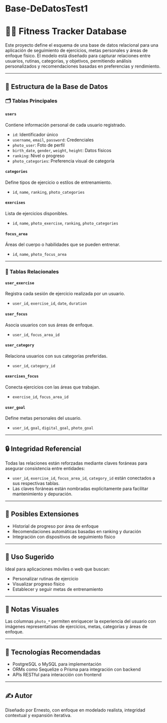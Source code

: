 # Base-DeDatosTest1
# 🏋️‍♂️ Fitness Tracker Database

Este proyecto define el esquema de una base de datos relacional para una aplicación de seguimiento de ejercicios, metas personales y áreas de enfoque físico. El modelo está diseñado para capturar relaciones entre usuarios, rutinas, categorías, y objetivos, permitiendo análisis personalizados y recomendaciones basadas en preferencias y rendimiento.

---

## 📐 Estructura de la Base de Datos

### 🗂️ Tablas Principales

#### `users`
Contiene información personal de cada usuario registrado.
- `id`: Identificador único
- `username`, `email`, `password`: Credenciales
- `photo_user`: Foto de perfil
- `birth_date`, `gender`, `weight`, `height`: Datos físicos
- `ranking`: Nivel o progreso
- `photo_categories`: Preferencia visual de categoría

#### `categories`
Define tipos de ejercicio o estilos de entrenamiento.
- `id`, `name`, `ranking`, `photo_categories`

#### `exercises`
Lista de ejercicios disponibles.
- `id`, `name`, `photo_exercise`, `ranking`, `photo_categories`

#### `focus_area`
Áreas del cuerpo o habilidades que se pueden entrenar.
- `id`, `name`, `photo_focus_area`

---

### 🔗 Tablas Relacionales

#### `user_exercise`
Registra cada sesión de ejercicio realizada por un usuario.
- `user_id`, `exercise_id`, `date`, `duration`

#### `user_focus`
Asocia usuarios con sus áreas de enfoque.
- `user_id`, `focus_area_id`

#### `user_category`
Relaciona usuarios con sus categorías preferidas.
- `user_id`, `category_id`

#### `exercises_focus`
Conecta ejercicios con las áreas que trabajan.
- `exercise_id`, `focus_area_id`

#### `user_goal`
Define metas personales del usuario.
- `user_id`, `goal`, `digital_goal`, `photo_goal`

---

## 🔒 Integridad Referencial

Todas las relaciones están reforzadas mediante claves foráneas para asegurar consistencia entre entidades:
- `user_id`, `exercise_id`, `focus_area_id`, `category_id` están conectados a sus respectivas tablas.
- Las claves foráneas están nombradas explícitamente para facilitar mantenimiento y depuración.

---

## 🚀 Posibles Extensiones

- Historial de progreso por área de enfoque
- Recomendaciones automáticas basadas en ranking y duración
- Integración con dispositivos de seguimiento físico

---

## 🧠 Uso Sugerido

Ideal para aplicaciones móviles o web que buscan:
- Personalizar rutinas de ejercicio
- Visualizar progreso físico
- Establecer y seguir metas de entrenamiento

---

## 📸 Notas Visuales

Las columnas `photo_*` permiten enriquecer la experiencia del usuario con imágenes representativas de ejercicios, metas, categorías y áreas de enfoque.

---

## 🧰 Tecnologías Recomendadas

- PostgreSQL o MySQL para implementación
- ORMs como Sequelize o Prisma para integración con backend
- APIs RESTful para interacción con frontend

---

## ✍️ Autor

Diseñado por Ernesto, con enfoque en modelado realista, integridad contextual y expansión iterativa.


